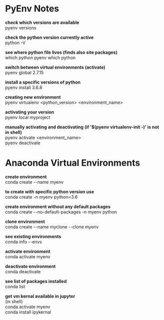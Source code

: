 # PyEnv Notes
**check which versions are available**  
pyenv versions

**check the python version currently active**  
python -V

**see where python file lives (finds also site packages)**  
which python
pyenv which python

**switch between virtual environments (activate)**  
pyenv global 2.7.15

**install a specific versions of python**  
pyenv install 3.6.8

**creating new environment**  
pyenv virtualenv <python_version> <environment_name>

**activating your version**  
pyenv local myproject

**manually activating and deactivating (if '$(pyenv virtualenv-init -)' is not in shell)**  
pyenv activate <environment_name>  
pyenv deactivate 


# Anaconda Virtual Environments
**create environment**  
conda create --name myenv  

**to create with specific python version use**  
conda create -n myenv python=3.6

**create environment without any default packages**  
conda create --no-default-packages -n myenv python

**clone environment**  
conda create --name myclone --clone myenv

**see existing environments**  
conda info --envs

**activate environment**  
conda activate myenv

**deactivate environment**  
conda deactivate

**see list of packages installed**  
conda list

**get vm kernal available in jupyter**  
(in shell)  
conda activate myenv  
conda install ipykernal


